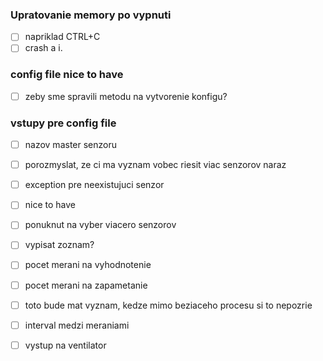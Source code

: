 ### Upratovanie memory po vypnuti
- [ ] napriklad CTRL+C
- [ ] crash a i.
    
### config file nice to have
- [ ] zeby sme spravili metodu na vytvorenie konfigu?

### vstupy pre config file
- [ ] nazov master senzoru
- [ ] porozmyslat, ze ci ma vyznam vobec riesit viac senzorov naraz
- [ ] exception pre neexistujuci senzor
- [ ] nice to have
- [ ] ponuknut na vyber viacero senzorov
- [ ] vypisat zoznam?

- [ ] pocet merani na vyhodnotenie
- [ ] pocet merani na zapametanie
- [ ] toto bude mat vyznam, kedze mimo beziaceho procesu si to nepozrie       
- [ ] interval medzi meraniami
    

- [ ] vystup na ventilator